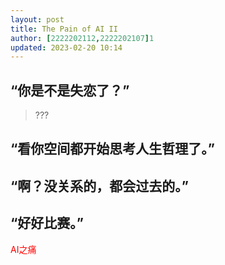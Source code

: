 ```yaml
---
layout: post
title: The Pain of AI II
author: [2222202112,2222202107]1
updated: 2023-02-20 10:14
---
```


## “你是不是失恋了？”
> ???

## “看你空间都开始思考人生哲理了。”

## “啊？没关系的，都会过去的。”

## “好好比赛。”


<font color="red">AI之痛</font>
